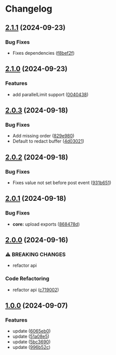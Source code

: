 # Changelog

## [2.1.1](https://github.com/joshuaavalon/mdhs/compare/core-v2.1.0...core-v2.1.1) (2024-09-23)


### Bug Fixes

* Fixes dependencies ([f8bef2f](https://github.com/joshuaavalon/mdhs/commit/f8bef2f0901bc96d92c950a0215d745e66a27516))

## [2.1.0](https://github.com/joshuaavalon/mdhs/compare/core-v2.0.3...core-v2.1.0) (2024-09-23)


### Features

* add parallelLimit support ([0040438](https://github.com/joshuaavalon/mdhs/commit/0040438a49e64ba282c4cb3c915ae587ec0bd952))

## [2.0.3](https://github.com/joshuaavalon/mdhs/compare/core-v2.0.2...core-v2.0.3) (2024-09-18)


### Bug Fixes

* Add missing order ([829e980](https://github.com/joshuaavalon/mdhs/commit/829e980273bf60076e78c76894a33bf85ff1ce49))
* Default to redact buffer ([4d03021](https://github.com/joshuaavalon/mdhs/commit/4d030214eb91170fa058b002467df4285c766f3b))

## [2.0.2](https://github.com/joshuaavalon/mdhs/compare/core-v2.0.1...core-v2.0.2) (2024-09-18)


### Bug Fixes

* Fixes value not set before post event ([931b651](https://github.com/joshuaavalon/mdhs/commit/931b651b62fe5eac66690ca5a98b350b87dc5e6b))

## [2.0.1](https://github.com/joshuaavalon/mdhs/compare/core-v2.0.0...core-v2.0.1) (2024-09-18)


### Bug Fixes

* **core:** upload exports ([868478d](https://github.com/joshuaavalon/mdhs/commit/868478deadfbe5377502a27168c33f7dea9236c6))

## [2.0.0](https://github.com/joshuaavalon/mdhs/compare/core-v1.0.0...core-v2.0.0) (2024-09-16)


### ⚠ BREAKING CHANGES

* refactor api

### Code Refactoring

* refactor api ([c719002](https://github.com/joshuaavalon/mdhs/commit/c719002c757848618de772dc71cc26d11b49c437))

## [1.0.0](https://github.com/joshuaavalon/mdhs/compare/core-v1.0.0...core-v1.0.0) (2024-09-07)


### Features

* update ([6065eb0](https://github.com/joshuaavalon/mdhs/commit/6065eb061cddf0c761812d958bb15d8d518f91b7))
* update ([51a08e5](https://github.com/joshuaavalon/mdhs/commit/51a08e5478fe85f9fa148d5fe77470d6b8a78afe))
* update ([5bc3690](https://github.com/joshuaavalon/mdhs/commit/5bc36909b5e6de716f2f7ca1e94f66da08e5b009))
* update ([996b52c](https://github.com/joshuaavalon/mdhs/commit/996b52cc7abc0bd290031bef5c10a4c7b862158d))
